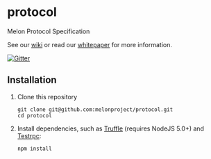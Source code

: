 # protocol
Melon Protocol Specification

See our [wiki][wiki-url] or read our [whitepaper][whitepaper-url] for more information.

[![Gitter](https://badges.gitter.im/melonproject/general.svg)][gitter-url]
           
[gitter-url]: https://gitter.im/melonproject/general?utm_source=badge&utm_medium=badge&utm_campaign=pr-badge&utm_content=badge
[wiki-url]: https://github.com/melonproject/protocol/wiki
[whitepaper-url]: https://github.com/melonproject/whitepaper/blob/master/melonprotocol.pdf


## Installation

1. Clone this repository
    ```
    git clone git@github.com:melonproject/protocol.git
    cd protocol
    ```

2. Install dependencies, such as [Truffle](https://github.com/ConsenSys/truffle) (requires NodeJS 5.0+) and [Testrpc](https://github.com/ethereumjs/testrpc):
    ```
    npm install
    ```
